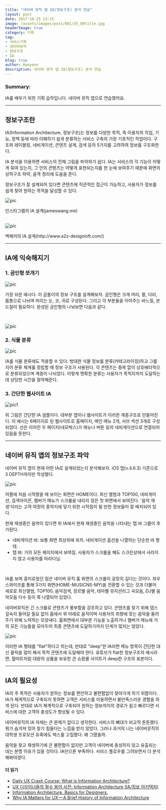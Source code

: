 ```yaml
---
title: "네이버 뮤직 앱 IA(정보구조) 분석 연습"
layout: post
date: 2017-10-25 13:15
image: /assets/images/post/001/55_00title.jpg
headerImage: true
category: 기획
tag:
- 서비스기획
- 네이버뮤직
- 정보구조
- IA
blog: true
author: Hyeyeon
description: 네이버 뮤직 앱 IA(정보구조) 분석 연습
---
```


### Summary:

IA를 배우기 위한 기획 습작입니다. 네이버 뮤직 앱으로 연습했어요.

---

## 정보구조란

IA(Information Architecture, 정보구조)는 정보를 다양한 목적, 즉 이용자의 직업, 기능, 정책 등에 따라 이해하기 쉽게 분류하는 서비스 구축의 가장 기초적인 작업이다. 구조와 레이블링, 네비게이션, 콘텐츠 설계, 검색 등의 5가지를 고려하여 정보를 구조화한다.

IA 분석을 이용하면 서비스의 전체 그림을 파악하기 쉽다. IA는 서비스의 각 기능이 어떻게 묶여 있는지, 그 안의 콘텐츠는 어떻게 표현되는지를 한 눈에 보여주기 때문에 화면의 상하구조 파악, 골격 정리에 도움을 준다.

정보구조가 잘 설계되어 있다면 콘텐츠에 직관적인 접근이 가능하고, 사용자가 정보를 쉽게 찾아 원하는 목적을 달성할 수 있다.

![pic](/assets/images/post/002/189_01.png)
<figcaption class="caption">인스타그램의 IA 설계(jameswang.me)</figcaption>

<br>

![pic](/assets/images/post/002/189_02.png)
<figcaption class="caption">백패커의 IA 설계(http://www.a2z-designloft.com/)</figcaption>

---

## IA에 익숙해지기

### 1. 곰인형 쪼개기

![pic](/assets/images/post/002/189_03.jpg)

가장 쉬운 예시다. 이 곰돌이의 정보 구조를 설계해보자. 곰인형은 크게 머리, 팔, 다리, 몸통으로 나뉘며 머리는 눈, 코, 귀로 구성된다. 그리고 각 부분들을 이어주는 바느질, 본드칠이 필요하다. 완성된 곰인형의 나눠보면 다음과 같다.

<br>

![pic](/assets/images/post/002/189_04.png)

### 2. 식물 분류

![pic](/assets/images/post/002/189_05.png)

IA를 식물 분류에도 적용할 수 있다. 방대한 식물 정보를 분류(카테고라이징)하고 그룹지어 분류 체계를 정립할 때 정보 구조가 사용된다. 각 콘텐츠는 중복 없이 상호배타적으로 분류되었으며 계층이 나뉘었다. 이렇게 명확한 분류는 사용자가 목적지까지 도달하는 데 상당한 시간을 절약해준다.

### 3. 간단한 웹사이트 IA

![pic1](http://78.media.tumblr.com/c897e6c8165c7242e2733a65bcfdff5f/tumblr_inline_mz4n37xF3a1rwelrr.jpg)

위 그림은 간단한 IA 샘플이다. 대부분 앱이나 웹사이트가 이러한 계층구조로 만들어진다. 이 예시는 6페이지로 된 웹사이트로 홈페이지, 메인 메뉴 2개, 서브 섹션 3개로 구성되었다. 선은 이어진 두 페이지(네모박스)가 메뉴나 버튼 등의 네비게이션으로 연결되어 있음을 뜻한다.

---

## 네이버 뮤직 앱의 정보구조 파악

네이버 뮤직 앱이 현재 어떤 IA로 설계되었는지 분석해보자. iOS 앱(v.4.6.3) 기준으로 3 DEPTH까지만 작성했다.

![pic](/assets/images/post/002/189_06.png)

어플에 처음 시작했을 때 보이는 화면은 HOME이다. 최신 앨범과 TOP100, 네비게이션, 검색아이콘, 햄버거 메뉴가 스크롤을 내리지 않은 첫 화면에서 보여진다. '음악 재생'이라는 고객 여정의 종착지에 닿기 위한 시작점이 될 만한 정보들이 잘 배치되어 있다.

현재 재생중인 음악이 있다면 위 IA에서 현재 재생중인 음악을 나타내는 탭 바 그룹이 추가된다.

* 네비게이션 바: 보통 화면 최상위에 위치. 네비게이션 옵션을 나열하는 단순한 바 형태.
* 탭 바: 거의 모든 페이지에서 보여짐. 사용자가 스크롤을 해도 스크린상에서 사라지지 않고 사용자를 따라다님.

<br>

IA를 보며 흥미로웠던 점은 네이버 뮤직 홈 화면의 스크롤이 굉장히 길다는 것이다. 좌우 스와이프를 통해 3가지 화면(HOME-MUSICNS-MY)을 전환할 수 있는 것과 더불어 세로로 최신앨범, TOP100, 음악검색, 장르별 음악, 테마별 뮤지션리그 곡모음, DJ별 음악모음 다수 등이 쭉 나열되어 있었다.

네이버뮤직은 긴 스크롤로 콘텐츠가 풍부함을 강조하고 있다. 콘텐츠를 찾기 위해 뎁스 깊숙히 들어갈 필요 없이 홈에서 위 아래로 움직이며 사용자의 취향에 맞는 음악을 들려주기 위해 노력하는 모양새다. 홈화면에서 대부분 기능을 노출하거나 햄버거 메뉴에 거의 모든 기능들을 모아두어 최종 콘텐츠에 도달하기까지 단계가 많지는 않았다.

![pic](/assets/images/post/002/189_07.png)

이러한 IA 형태를 "flat"하다고 하는데, 반대로 "deep"한 IA라면 메뉴 항목이 간단한 대신 클릭을 많이 해서 목적 콘텐츠에 도달해야 한다. 유튜브가 flat한 정보구조의 예시라면, 월마트처럼 대량의 상품을 보유한 큰 쇼핑몰 사이트가 deep한 구조의 표본이다.

---

## IA의 필요성

IA의 주 목적은 사용자가 원하는 정보를 편안하고 불편함없이 찾아가게 하기 위함이다. IA가 체계적으로 구축되지 못하면 고객은 서비스를 이용하면서 불만족스러운 경험을 하게 된다. 반대로 IA가 체계적으로 구축되어 원하는 정보까지의 경로가 쉽고 빠르다면 서비스에 대한 고객의 충성도가 향상될 수 있다.

네이버뮤직의 IA 자체는 큰 문제가 없다고 생각한다. 서비스의 뼈대가 비교적 튼튼했다. 뭐가 숨겨져 있어 찾기 힘들다는 느낌을 받지 않았다. 그러나 과거의 나는 네이버뮤직의 대학생 프로모션 유혹에도 벅스를 고집했다. 왜 그랬을까.

음악을 찾고 재생하기에 큰 불편함이 없지만 고객이 네이버에 충성하지 않고 유출되는 데는 분명 이유가 있을 것이다. IA만으론 부족하다. 서비스 플로우를 그려보면서 더 분석해봐야겠다.

#### 더 읽기

* [Daily UX Crash Course: What is Information Architecture?](http://thehipperelement.com/post/72756966184/daily-ux-crash-course-9-of-31)
* [UX 디자이너들의 필수 용어 사전: Information Architecture (IA/정보 아키텍처)](http://www.kimdirector.co.kr/bbs/view.php?id=webdesign&no=402)
* [Information Architecture. Basics for Designers.](https://uxplanet.org/information-architecture-basics-for-designers-b5d43df62e20)
* [Why IA Matters for UX — A Brief History of Information Architecture](https://uxdesign.cc/a-brief-history-of-information-architecture-d26b17205e7b)

---
